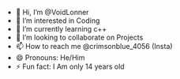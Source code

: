 - 👋 Hi, I’m @VoidLonner
- 👀 I’m interested in Coding
- 🌱 I’m currently learning c++
- 💞️ I’m looking to collaborate on Projects
- 📫 How to reach me @crimsonblue_4056 (Insta)
- 😄 Pronouns: He/Him
- ⚡ Fun fact: I Am only 14 years old


